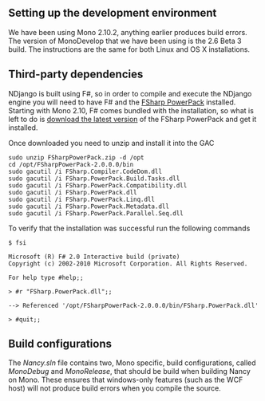 ## Setting up the development environment
We have been using Mono 2.10.2, anything earlier produces build errors. The version of MonoDevelop that we have been using is the 2.6 Beta 3 build. The instructions are the same for both Linux and OS X installations.

## Third-party dependencies
NDjango is built using F#, so in order to compile and execute the NDjango engine you will need to have F# and the [FSharp PowerPack](http://fsharppowerpack.codeplex.com) installed. Starting with Mono 2.10, F# comes bundled with the installation, so what is left to do is [download the latest version](http://fsharppowerpack.codeplex.com/releases/view/45593#DownloadId=122711) of the FSharp PowerPack and get it installed.

Once downloaded you need to unzip and install it into the GAC

	sudo unzip FSharpPowerPack.zip -d /opt
	cd /opt/FSharpPowerPack-2.0.0.0/bin
	sudo gacutil /i FSharp.Compiler.CodeDom.dll
	sudo gacutil /i FSharp.PowerPack.Build.Tasks.dll
	sudo gacutil /i FSharp.PowerPack.Compatibility.dll
	sudo gacutil /i FSharp.PowerPack.dll
	sudo gacutil /i FSharp.PowerPack.Linq.dll
	sudo gacutil /i FSharp.PowerPack.Metadata.dll
	sudo gacutil /i FSharp.PowerPack.Parallel.Seq.dll

To verify that the installation was successful run the following commands

	$ fsi
	
	Microsoft (R) F# 2.0 Interactive build (private)
	Copyright (c) 2002-2010 Microsoft Corporation. All Rights Reserved.
	
	For help type #help;;
	
	> #r "FSharp.PowerPack.dll";;
	
	--> Referenced '/opt/FSharpPowerPack-2.0.0.0/bin/FSharp.PowerPack.dll'

    > #quit;;

## Build configurations
The _Nancy.sln_ file contains two, Mono specific, build configurations, called _MonoDebug_ and _MonoRelease_, that should be build when building Nancy on Mono. These ensures that windows-only features (such as the WCF host) will not produce build errors when you compile the source.